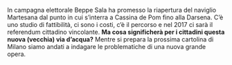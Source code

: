 In campagna elettorale Beppe Sala ha promesso la riapertura del naviglio Martesana dal punto in cui s’interra a Cassina de Pom fino alla Darsena. C’è uno studio di fattibilità, ci sono i costi, c’è il percorso e nel 2017 ci sarà il referendum cittadino vincolante. **Ma cosa significherà per i cittadini questa nuova (vecchia) via d’acqua?** Mentre si prepara la prossima cartolina di Milano siamo andati a indagare le problematiche di una nuova grande opera.
